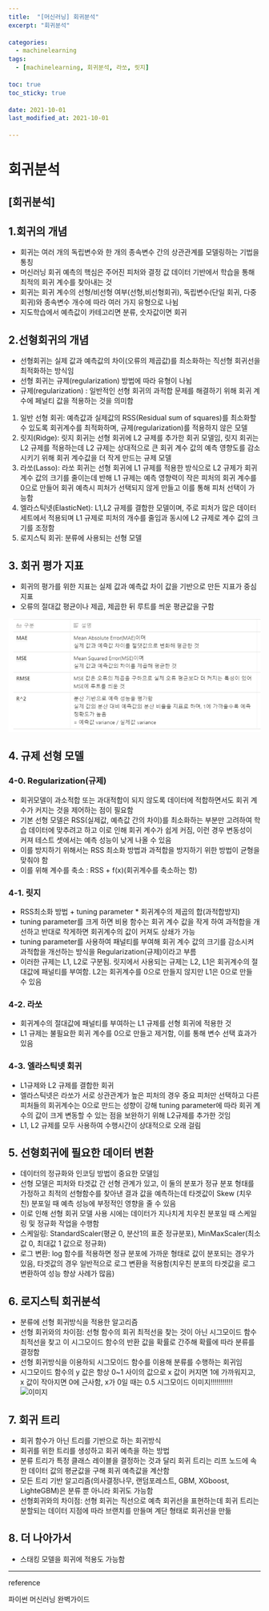 ```yaml
---
title:  "[머신러닝] 회귀분석"
excerpt: "회귀분석"

categories:
  - machinelearning
tags:
  - [machinelearning, 회귀분석, 라쏘, 릿지]

toc: true
toc_sticky: true
 
date: 2021-10-01
last_modified_at: 2021-10-01

---
```



# 회귀분석

## **[회귀분석]**

## **1.회귀의 개념**

- 회귀는 여러 개의 독립변수와 한 개의 종속변수 간의 상관관계를 모델링하는 기법을 통칭
- 머신러닝 회귀 예측의 핵심은 주어진 피처와 결정 값 데이터 기반에서 학습을 통해 최적의 회귀 계수를 찾아내는 것
- 회귀는 회귀 계수의 선형/비선형 여부(선형,비선형회귀), 독립변수(단일 회귀, 다중회귀)와 종속변수 개수에 따라 여러 가지 유형으로 나뉨
- 지도학습에서 예측값이 카테고리면 분류, 숫자값이면 회귀

## 2.선형회귀의 개념

- 선형회귀는 실제 값과 예측값의 차이(오류의 제곱값)를 최소화하는 직선형 회귀선을 최적화하는 방식임
- 선형 회귀는 규제(regularization) 방법에 따라 유형이 나뉨
- 규제(regularization) : 일반적인 선형 회귀의 과적합 문제를 해결하기 위해 회귀 계수에 페널티 값을 적용하는 것을 의미함
1) 일반 선형 회귀: 예측값과 실제값의 RSS(Residual sum of squares)를 최소화할 수 있도록 회귀계수를 최적화하며, 규제(regularization)를 적용하지 않은 모델
2) 릿지(Ridge): 릿지 회귀는 선형 회귀에 L2 규제를 추가한 회귀 모델임, 릿지 회귀는 L2 규제를 적용하는데 L2 규제는 상대적으로 큰 회귀 계수 값의 예측 영향도를 감소시키기 위해 회귀 계수값을 더 작게 만드는 규제 모델
3) 라쏘(Lasso): 라쏘 회귀는 선형 회귀에 L1 규제를 적용한 방식으로 L2 규제가 회귀 계수 값의 크기를 줄이는데 반해 L1 규제는 예측 영향력이 작은 피처의 회귀 계수를 0으로 만들어 회귀 예측시 피처가 선택되지 않게 만들고 이를 통해 피처 선택이 가능함
4) 엘라스틱넷(ElasticNet): L1,L2 규제를 결합한 모델이며, 주로 피처가 많은 데이터 세트에서 적용되며 L1 규제로 피처의 개수를 줄임과 동시에 L2 규제로 계수 값의 크기를 조정함
5) 로지스틱 회귀: 분류에 사용되는 선형 모델

## 3. 회귀 평가 지표

- 회귀의 평가를 위한 지표는 실제 값과 예측값 차이 값을 기반으로 만든 지표가 중심 지표
- 오류의 절대값 평균이나 제곱, 제곱한 뒤 루트를 씌운 평균값을 구함

![이미지 1002004.jpg](/assets/2021-10-02/이미지_1003006.jpg)


## 4. 규제 선형 모델

### 4-0. Regularization(규제)

- 회귀모델이 과소적합 또는 과대적합이 되지 않도록 데이터에 적합하면서도 회귀 계수가 커지는 것을 제어하는 점이 필요함
- 기본 선형 모델은 RSS(실제값, 예측값 간의 차이)를 최소화하는 부분만 고려하여 학습 데이터에 맞추려고 하고 이로 인해 회귀 계수가 쉽게 커짐, 이런 경우 변동성이 커져 테스트 셋에서는 예측 성능이 낮게 나올 수 있음
- 이를 방지하기 위해서는 RSS 최소화 방법과 과적합을 방지하기 위한 방법이 균형을 맞춰야 함 
- 이를 위해 계수를 축소 : RSS + f(x)(회귀계수를 축소하는 항) 

### 4-1. 릿지

- RSS최소화 방법 + tuning parameter * 회귀계수의 제곱의 합(과적합방지)
- tuning parameter를 크게 하면 비용 함수는 회귀 계수 값을 작게 하여 과적합을 개선하고 반대로 작게하면 회귀계수의 값이 커져도 상쇄가 가능
- tuning parameter를 사용하여 패널티를 부여해 회귀 계수 값의 크기를 감소시켜 과적합을 개선하는 방식을 Regularization(규제)이라고 부름
- 이러한 규제는 L1, L2로 구분됨. 릿지에서 사용되는 규제는 L2, L1은 회귀계수의 절대값에 패널티를 부여함. L2는 회귀계수를 0으로 만들지 않지만 L1은 0으로 만들 수 있음

### 4-2. 라쏘

- 회귀계수의 절대값에 패널티를 부여하는 L1 규제를 선형 회귀에 적용한 것
- L1 규제는 불필요한 회귀 계수를 0으로 만들고 제거함, 이를 통해 변수 선택 효과가 있음

### 4-3. 엘라스틱넷 회귀

- L1규제와 L2 규제를 결합한 회귀
- 엘라스틱넷은 라쏘가 서로 상관관계가 높은 피처의 경우 중요 피처만 선택하고 다른 피처들의 회귀계수는 0으로 만드는 성향이 강해 tuning parameter에 따라 회귀 계수의 값이 크게 변동할 수 있는 점을 보완하기 위해 L2규제를 추가한 것임
- L1, L2 규제를 모두 사용하여 수행시간이 상대적으로 오래 걸림

## 5. 선형회귀에 필요한 데이터 변환

-  데이터의 정규화와 인코딩 방법이 중요한 모델임
- 선형 모델은 피처와 타겟값 간 선형 관계가 있고, 이 둘의 분포가 정규 분포 형태를 가정하고 최적의 선형함수를 찾아낸 결과 값을 예측하는데 타겟값이 Skew (치우친) 분포일 때 예측 성능에 부정적인 영향을 줄 수 있음
- 이로 인해 선형 회귀 모델 사용 시에는 데이터가 지나치게 치우친 분포일 때 스케일링 및 정규화 작업을 수행함
- 스케일링: StandardScaler(평균 0, 분산1의 표준 정규분포), MinMaxScaler(최소값 0, 최대값 1 값으로 정규화)
- 로그 변환: log 함수를 적용하면 정규 분포에 가까운 형태로 값이 분포되는 경우가 있음, 타겟값의 경우 일반적으로 로그 변환을 적용함(치우친 분포의 타겟값을 로그 변환하여 성능 향상 사례가 많음)


## 6. 로지스틱 회귀분석

- 분류에 선형 회귀방식을 적용한 알고리즘
- 선형 회귀와의 차이점: 선형 함수의 회귀 최적선을 찾는 것이 아닌 시그모이드 함수 최적선을 찾고 이 시그모이드 함수의 반환 값을 확률로 간주해 확률에 따라 분류를 결정함
- 선형 회귀방식을 이용하되 시그모이드 함수를 이용해 분류를 수행하는 회귀임
- 시그모이드 함수의 y 값은 항상 0~1 사이의 값으로 x 값이 커지면 1에 가까워지고, x 값이 작아지면 0에 근사함, x가 0일 때는 0.5
시그모이드 이미지!!!!!!!!!!!
![이미지](/assets/2021-10-02/이미지_1003007.jpg)


## 7. 회귀 트리

- 회귀 함수가 아닌 트리를 기반으로 하는 회귀방식
- 회귀를 위한 트리를 생성하고 회귀 예측을 하는 방법
- 분류 트리가 특정 클래스 레이블을 결정하는 것과 달리 회귀 트리는 리프 노드에 속한 데이터 값의 평균값을 구해 회귀 예측값을 계산함
- 모든 트리 기반 알고리즘(의사결정나무, 랜덤포레스트, GBM, XGboost, LighteGBM)은 분류 뿐 아니라 회귀도 가능함
- 선형회귀와의 차이점: 선형 회귀는 직선으로 예측 회귀선을 표현하는데 회귀 트리는 분할되는 데이터 지점에 따라 브랜치를 만들며 계단 형태로 회귀선을 만듦

## 8. 더 나아가서

- 스태킹 모델을 회귀에 적용도 가능함
---

reference 

파이썬 머신러닝 완벽가이드